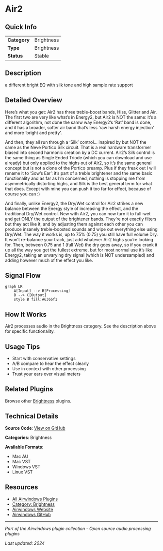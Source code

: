 # Air2



## Quick Info

| | |
|---|---|
| **Category** | Brightness |
| **Type** | Brightness |
| **Status** | Stable |

## Description

a different bright EQ with silk tone and high sample rate support

## Detailed Overview

Here’s what you get: Air2 has three treble-boost bands, Hiss, Glitter and Air. The first two are very like what’s in Energy2, but Air2 is NOT the same: it’s a different algorithm, not done the samw way Energy2’s ‘Rat’ band is done, and it has a broader, softer air band that’s less ‘raw harsh energy injection’ and more ‘bright and pretty’.

And then, they all run through a ‘Silk’ control… inspired by but NOT the same as the Neve Portico Silk circuit. That is a real hardware transformer biased into second harmonic creation by a DC current. Air2’s Silk control is the same thing as Single Ended Triode (which you can download and use already) but only applied to the highs out of Air2, so it’s the same general concept but is not a clone of the Portico preamp. Plus if they freak out I will rename it to ‘Sow’s Ear’: it’s part of a treble brightener and the same basic functionality and as far as I’m concerned, nothing is stopping me from asymmetrically distorting highs, and Silk is the best general term for what that does. Except with mine you can push it too far for effect, because of course you can :)

And finally, unlike Energy2, the Dry/Wet control for Air2 strikes a new balance between the Energy style of increasing the effect, and the traditional Dry/Wet control. New with Air2, you can now turn it to full-wet and get ONLY the output of the brightener bands. They’re not exactly filters but they act like it, and by adjusting them against each other you can produce insanely treble-boosted sounds and wipe out everything else using Dry/Wet. The way it works is, up to 75% (0.75) you still have full volume Dry. It won’t re-balance your track, just add whatever Air2 highs you’re looking for. Then, between 0.75 and 1 (full Wet) the dry goes away, so if you crank it up all the way you get the fullest extreme, but for most normal use it’s like Energy2, taking an unvarying dry signal (which is NOT undersampled) and adding however much of the effect you like.

## Signal Flow

```mermaid
graph LR
    A[Input] --> B[Processing]
    B --> C[Output]
    style B fill:#6366f1
```

## How It Works

Air2 processes audio in the Brightness category. See the description above for specific functionality.

## Usage Tips

- Start with conservative settings
- A/B compare to hear the effect clearly
- Use in context with other processing
- Trust your ears over visual meters


## Related Plugins

Browse other [Brightness](../categories/brightness.md) plugins.


## Technical Details

**Source Code**: [View on GitHub](https://github.com/airwindows/airwindows/tree/master/plugins/LinuxVST/src/Air2)

**Categories**: Brightness

**Available Formats**:
- Mac AU
- Mac VST
- Windows VST
- Linux VST

## Resources

- [All Airwindows Plugins](../../README.md)
- [Category: Brightness](../categories/brightness.md)
- [Airwindows Website](https://www.airwindows.com)
- [Airwindows GitHub](https://github.com/airwindows/airwindows)

---

*Part of the Airwindows plugin collection - Open source audio processing plugins*

*Last updated: 2024*
